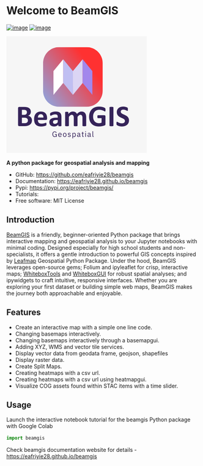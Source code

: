 # Welcome to BeamGIS


[![image](https://img.shields.io/pypi/v/beamgis.svg)](https://pypi.python.org/pypi/beamgis)
[![image](https://img.shields.io/conda/vn/conda-forge/beamgis.svg)](https://anaconda.org/conda-forge/beamgis)

![Logo](https://github.com/eafriyie28/beamgis/blob/main/docs/logo/beamgis.png)


**A python package for geospatial analysis and mapping**


-   GitHub: https://github.com/eafriyie28/beamgis
-   Documentation: https://eafriyie28.github.io/beamgis
-   Pypi: https://pypi.org/project/beamgis/
-   Tutorials:
-   Free software: MIT License


## Introduction
[BeamGIS](https://pypi.org/project/beamgis/) is a friendly, beginner-oriented Python package that brings interactive mapping and geospatial analysis to your Jupyter notebooks with minimal coding. Designed especially for high school students and non-specialists, it offers a gentle introduction to powerful GIS concepts inspired by [Leafmap](https://leafmap.org/) Geospatial Python Package. Under the hood, BeamGIS leverages open-source gems; Folium and ipyleaflet for crisp, interactive maps; [WhiteboxTools](https://www.whiteboxgeo.com/) and [WhiteboxGUI](https://github.com/opengeos/whiteboxgui) for robust spatial analyses; and ipywidgets to craft intuitive, responsive interfaces. Whether you are exploring your first dataset or building simple web maps, BeamGIS makes the journey both approachable and enjoyable.

## Features

* Create an interactive map with a simple one line code.
* Changing basemaps interactively.
* Changing basemaps interactively through a basemapgui.
* Adding  XYZ, WMS and vector tile services.
* Display vector data from geodata frame, geojson, shapefiles
* Display raster data.
* Create Split Maps.
* Creating heatmaps with a csv url.
* Creating heatmaps with a csv url using heatmapgui.
* Visualize COG assets found within STAC items with a time slider.

## Usage
Launch the interactive notebook tutorial for the beamgis Python package with Google Colab
```python
import beamgis
```
Check beamgis documentation website for details - https://eafriyie28.github.io/beamgis
